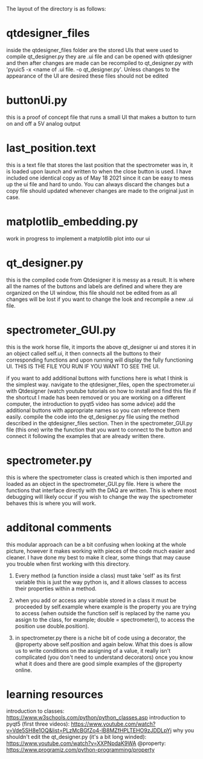 The layout of the directory is as follows:

# qtdesigner_files

inside the qtdesigner_files folder are the stored UIs that were used to compile qt_designer.py
they are .ui file and can be opened with qtdesigner and then after changes are made can be
recompiled to qt_designer.py with 'pyuic5 -x <name of .ui file. -o qt_designer.py'. Unless changes
to the appearance of the UI are desired these files should not be edited

# buttonUi.py

this is a proof of concept file that runs a small UI that makes a button to turn on and off
a 5V analog output

# last_position.text

this is a text file that stores the last position that the spectrometer was in, it is loaded upon launch
and written to when the close button is used. I have included one identical copy as of May 18 2021 since it can be easy to mess up the ui file and hard to undo. You can always discard the changes but a copy file should updated whenever changes are made to the original just in case.

# matplotlib_embedding.py

work in progress to implement a matplotlib plot into our ui

# qt_designer.py

this is the compiled code from Qtdesigner it is messy as a result. It is where all the names of
the buttons and labels are defined and where they are organized on the UI window, this file should not be edited from as all changes will be lost if you want to change the look and recompile a new .ui file.

# spectrometer_GUI.py

this is the work horse file, it imports the above qt_designer ui and stores it in an object called
self.ui, it then connects all the buttons to their corresponding functions and upon running will
display the fully functioning UI. THIS IS THE FILE YOU RUN IF YOU WANT TO SEE THE UI.

if you want to add additional buttons with functions here is what I think is the simplest way. navigate to the qtdesigner_files, open the spectrometer.ui with Qtdesigner (watch youtube tutorials on how to install and find this file if the shortcut I made has been removed or you are working on a different computer, the introduction to pyqt5 video has some advice) add the additional buttons with appropriate names so you can reference them easily. compile the code into the qt_designer.py file using the method described in the qtdesigner_files section. Then in the spectrometer_GUI.py file (this one) write the function that you want to connect to the button and connect it following the examples that are already written there.

# spectrometer.py

this is where the spectrometer class is created which is then imported and loaded as an object in the spectrometer_GUI.py file. Here is where the functions that interface directly with the DAQ are written. This is where most debugging will likely occur if you wish to change the way the spectrometer behaves this is where you will work.

# additonal comments
this modular approach can be a bit confusing when looking at the whole picture, however it makes working with pieces of the code much easier and cleaner. I have done my best to make it clear, some things that may cause you trouble when first working with this directory.

1. Every method (a function inside a class) must take 'self' as its first variable this is just the way python is, and it allows classes to access their properties within a method.

2. when you add or access any variable stored in a class it must be proceeded by self.example where example is the property you are trying to access (when outside the function self is replaced by the name you assign to the class, for example; double = spectrometer(), to access the position use double.position).

3. in spectrometer.py there is a niche bit of code using a decorator, the @property above self.position and again below. What this does is allow us to write conditions on the assigning of a value, it really isn't complicated (you don't need to understand decorators) once you know what it does and there are good simple examples of the @property online.

# learning resources

introduction to classes: https://www.w3schools.com/python/python_classes.asp
introduction to pyqt5 (first three videos): https://www.youtube.com/watch?v=Vde5SH8e1OQ&list=PLzMcBGfZo4-lB8MZfHPLTEHO9zJDDLpYj
why you shouldn't edit the qt_designer.py (it's a bit long winded): https://www.youtube.com/watch?v=XXPNpdaK9WA
@property: https://www.programiz.com/python-programming/property
